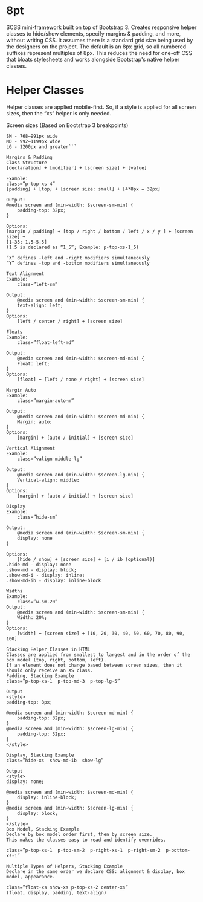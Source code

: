 # 8pt
SCSS mini-framework built on top of Bootstrap 3. Creates responsive helper classes to hide/show elements, specify margins &amp; padding, and more, without writing CSS. It assumes there is a standard grid size being used by the designers on the project. The default is an 8px grid, so all numbered suffixes represent multiples of 8px. This reduces the need for one-off CSS that bloats stylesheets and works alongside Bootstrap's native helper classes.

# Helper Classes
Helper classes are applied mobile-first. So, if a style is applied for all screen sizes, then the “xs” helper is only needed.

Screen sizes (Based on Bootstrap 3 breakpoints)
```XS - 0 and greater
SM - 768–991px wide
MD - 992–1199px wide
LG - 1200px and greater```

Margins & Padding
Class Structure
[declaration] + [modifier] + [screen size] + [value]

Example: 
class=”p-top-xs-4”
[padding] + [top] + [screen size: small] + [4*8px = 32px]

Output:
@media screen and (min-width: $screen-sm-min) {
	padding-top: 32px;
}

Options:
[margin / padding] + [top / right / bottom / left / x / y ] + [screen size] + 
[1–35; 1.5–5.5]
(1.5 is declared as “1_5”; Example: p-top-xs-1_5)

“X” defines -left and -right modifiers simultaneously
“Y” defines -top and -bottom modifiers simultaneously

Text Alignment
Example:
	class=”left-sm”

Output:
	@media screen and (min-width: $screen-sm-min) {
	text-align: left;
}
Options:
	[left / center / right] + [screen size]

Floats
Example:
	class=”float-left-md”

Output:
	@media screen and (min-width: $screen-md-min) {
	Float: left;
}
Options:
	[float] + [left / none / right] + [screen size]

Margin Auto
Example:
	class=”margin-auto-m”

Output:
	@media screen and (min-width: $screen-md-min) {
	Margin: auto;
}
Options:
	[margin] + [auto / initial] + [screen size]
	
Vertical Alignment
Example:
	class=”valign-middle-lg”

Output:
	@media screen and (min-width: $screen-lg-min) {
	Vertical-align: middle;
}
Options:
	[margin] + [auto / initial] + [screen size]

Display
Example:
	class=”hide-sm”

Output:
	@media screen and (min-width: $screen-sm-min) {
	display: none
}

Options:
	[hide / show] + [screen size] + [i / ib (optional)]
.hide-md - display: none
.show-md - display: block;
.show-md-i - display: inline;
.show-md-ib - display: inline-block

Widths
Example:
	class=”w-sm-20”
Output:
	@media screen and (min-width: $screen-sm-min) {
	Width: 20%;
}
Options:
	[width] + [screen size] + [10, 20, 30, 40, 50, 60, 70, 80, 90, 100]

Stacking Helper Classes in HTML
Classes are applied from smallest to largest and in the order of the box model (top, right, bottom, left). 
If an element does not change based between screen sizes, then it should only receive an XS class. 
Padding, Stacking Example
class=”p-top-xs-1  p-top-md-3  p-top-lg-5”

Output
<style>
padding-top: 8px;

@media screen and (min-width: $screen-md-min) {
	padding-top: 32px;
}
@media screen and (min-width: $screen-lg-min) {
	padding-top: 32px;
}
</style>

Display, Stacking Example
class=”hide-xs  show-md-ib  show-lg”

Output
<style>
display: none;

@media screen and (min-width: $screen-md-min) {
	display: inline-block;
}
@media screen and (min-width: $screen-lg-min) {
	display: block;
}
</style>
Box Model, Stacking Example
Declare by box model order first, then by screen size.
This makes the classes easy to read and identify overrides.

class=”p-top-xs-1  p-top-sm-2  p-right-xs-1  p-right-sm-2  p-bottom-xs-1”

Multiple Types of Helpers, Stacking Example
Declare in the same order we declare CSS: alignment & display, box model, appearance.

class=”float-xs show-xs p-top-xs-2 center-xs”
(float, display, padding, text-align)
